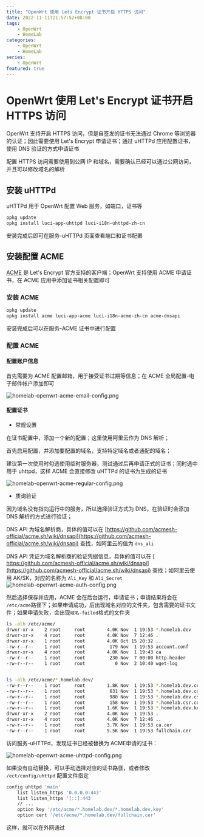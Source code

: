 ```yaml
---
title: "OpenWrt 使用 Lets Encrypt 证书开启 HTTPS 访问"
date: 2022-11-11T21:57:52+08:00
tags:
    - OpenWrt
    - HomeLab
categories: 
    - OpenWrt
    - HomeLab
series: 
    - OpenWrt
featured: true  
---
```


# OpenWrt 使用 Let's Encrypt 证书开启 HTTPS 访问

OpenWrt 支持开启 HTTPS 访问，但是自签发的证书无法通过 Chrome 等浏览器的认证；因此需要使用 Let's Encrypt 申请证书；通过 uHTTPd 应用配置证书，使用 DNS 验证的方式申请证书

配置 HTTPS 访问需要使用到公网 IP 和域名，需要确认已经可以通过公网访问，并且可以修改域名的解析

## 安装 uHTTPd

uHTTPd 用于 OpenWrt 配置 Web 服务，如端口，证书等

```bash
opkg update
opkg install luci-app-uhttpd luci-i18n-uhttpd-zh-cn
```

安装完成后即可在服务-uHTTPd 页面查看端口和证书配置

## 安装配置 ACME

 [ACME](https://letsencrypt.org/zh-cn/docs/client-options/)  是 Let's Encrypt 官方支持的客户端；OpenWrt 支持使用 ACME 申请证书，在 ACME 应用中添加证书相关配置即可

### 安装 ACME 

```bash
opkg update
opkg install acme luci-app-acme luci-i18n-acme-zh-cn acme-dnsapi
```

安装完成后可以在服务-ACME 证书中进行配置

### 配置 ACME 

#### 配置账户信息

首先需要为 ACME 配置邮箱，用于接受证书过期等信息；在 ACME 全局配置-电子邮件帐户添加即可

![homelab-openwrt-acme-email-config.png](https://hellowoodes.oss-cn-beijing.aliyuncs.com/picture/homelab-openwrt-acme-email-config.png)

#### 配置证书

- 常规设置

在证书配置中，添加一个新的配置；这里使用阿里云作为 DNS 解析；

首先启用配置，并添加要配置的域名，支持特定域名或者通配的域名；

建议第一次使用时勾选使用临时服务器，测试通过后再申请正式的证书；同时选中用于 uhttpd，这样 ACME 会直接修改 uHTTPd 的证书为生成的证书

![homelab-openwrt-acme-regular-config.png](https://hellowoodes.oss-cn-beijing.aliyuncs.com/picture/homelab-openwrt-acme-regular-config.png)

- 质询验证

因为域名没有指向运行中的服务，所以选择验证方式为 DNS，在验证时会添加 DNS 解析的方式进行验证；

DNS API 为域名解析商，具体的值可以在 [https://github.com/acmesh-official/acme.sh/wiki/dnsapi](https://github.com/acmesh-official/acme.sh/wiki/dnsapi) 查找，如阿里云的值为 `dns_ali`

DNS API 凭证为域名解析商的验证凭据信息，具体的值可以在 [ https://github.com/acmesh-official/acme.sh/wiki/dnsapi](https://github.com/acmesh-official/acme.sh/wiki/dnsapi) 查找；如阿里云使用 AK/SK，对应的名称为 `Ali_Key` 和 `Ali_Secret`
![homelab-openwrt-acme-auth-config.png](https://hellowoodes.oss-cn-beijing.aliyuncs.com/picture/homelab-openwrt-acme-auth-config.png)

然后选择保存并应用，ACME 会在后台运行，申请证书；申请结果将会在 `/etc/acme`路径下；如果申请成功，后出现域名对应的文件夹，包含需要的证书文件；如果申请失败，会出现`域名-failed`格式的文件夹

```bash
ls -alh /etc/acme/
drwxr-xr-x    2 root     root        4.0K Nov  1 19:53 *.homelab.dev
drwxr-xr-x    4 root     root        4.0K Nov  7 12:46 .
drwxr-xr-x    1 root     root        4.0K Oct 15 20:32 ..
-rw-r--r--    1 root     root         179 Nov  1 19:53 account.conf
drwxr-xr-x    4 root     root        4.0K Nov  1 19:43 ca
-rw-r--r--    1 root     root         230 Nov  7 00:00 http.header
-rw-r--r--    1 root     root           0 Nov  2 10:40 wget-log


ls -alh /etc/acme/*.homelab.dev/
-rw-r--r--    1 root     root        1.8K Nov  1 19:53 *.homelab.dev.cer
-rw-r--r--    1 root     root         631 Nov  1 19:53 *.homelab.dev.conf
-rw-r--r--    1 root     root         980 Nov  1 19:53 *.homelab.dev.csr
-rw-r--r--    1 root     root         158 Nov  1 19:53 *.homelab.csr.conf
-rw-r--r--    1 root     root        1.6K Nov  1 19:53 *.homelab.dev.key
drwxr-xr-x    2 root     root        4.0K Nov  1 19:53 .
drwxr-xr-x    4 root     root        4.0K Nov  7 12:46 ..
-rw-r--r--    1 root     root        3.7K Nov  1 19:53 ca.cer
-rw-r--r--    1 root     root        5.5K Nov  1 19:53 fullchain.cer
```

访问服务-uHTTPd，发现证书已经被替换为 ACME申请的证书：

![homelab-openwrt-acme-uhttpd-config.png](https://hellowoodes.oss-cn-beijing.aliyuncs.com/picture/homelab-openwrt-acme-uhttpd-config.png)

如果没有自动替换，可以手动选择对应的证书路径，或者修改 `/ect/config/uhttpd` 配置文件指定

```bash
config uhttpd 'main'
	list listen_https '0.0.0.0:443'
	list listen_https '[::]:443'
	// ...
	option key '/etc/acme/*.homelab.dev/*.homelab.dev.key'
	option cert '/etc/acme/*.homelab.dev/fullchain.cer'
```

这样，就可以在外网通过 